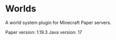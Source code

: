 # Worlds
A world system plugin for Minecraft Paper servers.

Paper version: 1.19.3
Java version: 17
